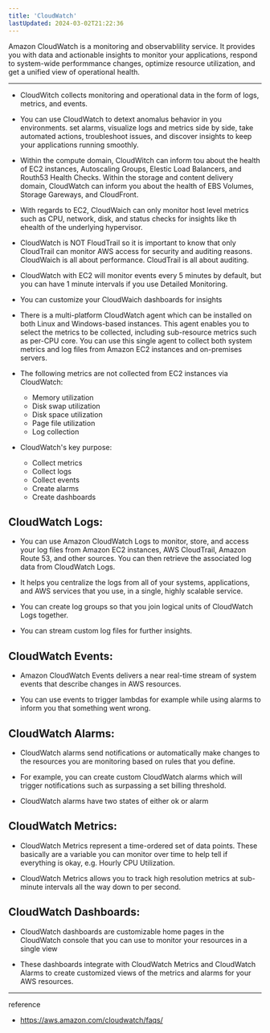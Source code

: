 ```yaml
---
title: 'CloudWatch'
lastUpdated: 2024-03-02T21:22:36
---
```


Amazon CloudWatch is a monitoring and observablility service. It provides you with data and actionable insights to monitor your applications, respond to system-wide performmance changes, optimize resource utilization, and get a unified view of operational health.

---

- CloudWitch collects monitoring and operational data in the form of logs, metrics, and events.

- You can use CloudWatch to detext anomalus behavior in you environments. set alarms, visualize logs and metrics side by side, take automated actions, troubleshoot issues, and discover insights to keep your applications running smoothly.

- Within the compute domain, CloudWitch can inform tou about the health of EC2 instances, Autoscaling Groups, Elestic Load Balancers, and Routh53 Health Checks. Within the storage and content delivery domain, CloudWatch can inform you about the health of EBS Volumes, Storage Gareways, and CloudFront.

- With regards to EC2, CloudWaich can only monitor host level metrics such as CPU, network, disk, and status checks for insights like th ehealth of the underlying hypervisor.

- CloudWatch is NOT FloudTrail so it is important to know that only CloudTrail can monitor AWS access for security and auditing reasons. CloudWaich is all about performance. CloudTrail is all about auditing.

- CloudWatch with EC2 will monitor events every 5 minutes by default, but you can have 1 minute intervals if you use Detailed Monitoring.

- You can customize your CloudWaich dashboards for insights

- There is a multi-platform CloudWatch agent which can be installed on both Linux and Windows-based instances. This agent enables you to select the metrics to be collected, including sub-resource metrics such as per-CPU core. You can use this single agent to collect both system metrics and log files from Amazon EC2 instances and on-premises servers.

- The following metrics are not collected from EC2 instances via CloudWatch:
    - Memory utilization
    - Disk swap utilization
    - Disk space utilization
    - Page file utilization
    - Log collection

- CloudWatch's key purpose:
    - Collect metrics
    - Collect logs
    - Collect events
    - Create alarms
    - Create dashboards

## CloudWatch Logs:

- You can use Amazon CloudWatch Logs to monitor, store, and access your log files from Amazon EC2 instances, AWS CloudTrail, Amazon Route 53, and other sources. You can then retrieve the associated log data from CloudWatch Logs.

- It helps you centralize the logs from all of your systems, applications, and AWS services that you use, in a single, highly scalable service.

- You can create log groups so that you join logical units of CloudWatch Logs together.

- You can stream custom log files for further insights.

## CloudWatch Events:

- Amazon CloudWatch Events delivers a near real-time stream of system events that describe changes in AWS resources.
  
- You can use events to trigger lambdas for example while using alarms to inform you that something went wrong.

## CloudWatch Alarms:

- CloudWatch alarms send notifications or automatically make changes to the resources you are monitoring based on rules that you define.

- For example, you can create custom CloudWatch alarms which will trigger notifications such as surpassing a set billing threshold.

- CloudWatch alarms have two states of either ok or alarm

## CloudWatch Metrics:

- CloudWatch Metrics represent a time-ordered set of data points.
    These basically are a variable you can monitor over time to help tell if everything is okay, e.g. Hourly CPU Utilization.

- CloudWatch Metrics allows you to track high resolution metrics at sub-minute intervals all the way down to per second.

## CloudWatch Dashboards:

- CloudWatch dashboards are customizable home pages in the CloudWatch console that you can use to monitor your resources in a single view

- These dashboards integrate with CloudWatch Metrics and CloudWatch Alarms to create customized views of the metrics and alarms for your AWS resources.

---
reference
- https://aws.amazon.com/cloudwatch/faqs/